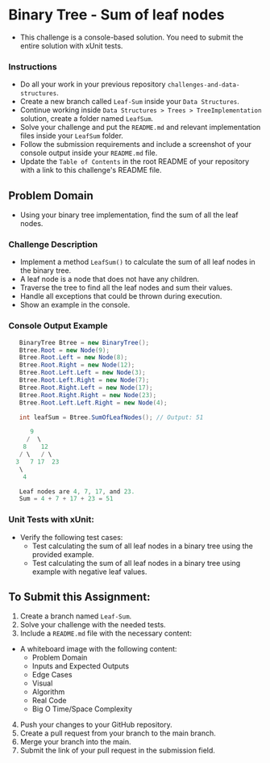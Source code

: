 # Binary Tree - Sum of leaf nodes
- This challenge is a console-based solution. You need to submit the entire solution with xUnit tests.

### Instructions
- Do all your work in your previous repository `challenges-and-data-structures`.
- Create a new branch called `Leaf-Sum` inside your `Data Structures`.
- Continue working inside `Data Structures > Trees > TreeImplementation` solution, create a folder named `LeafSum`.
- Solve your challenge and put the `README.md` and relevant implementation files inside your `LeafSum` folder.
- Follow the submission requirements and include a screenshot of your console output inside your `README.md` file.
- Update the `Table of Contents` in the root README of your repository with a link to this challenge's README file.

## Problem Domain
- Using your binary tree implementation, find the sum of all the leaf nodes.

### Challenge Description
- Implement a method `LeafSum()` to calculate the sum of all leaf nodes in the binary tree.
- A leaf node is a node that does not have any children.
- Traverse the tree to find all the leaf nodes and sum their values.
- Handle all exceptions that could be thrown during execution.
- Show an example in the console.

### Console Output Example
```csharp
   BinaryTree Btree = new BinaryTree();
   Btree.Root = new Node(9);
   Btree.Root.Left = new Node(8);
   Btree.Root.Right = new Node(12);
   Btree.Root.Left.Left = new Node(3);
   Btree.Root.Left.Right = new Node(7);
   Btree.Root.Right.Left = new Node(17);
   Btree.Root.Right.Right = new Node(23);
   Btree.Root.Left.Left.Right = new Node(4);

   int leafSum = Btree.SumOfLeafNodes(); // Output: 51

      9
     /  \
    8    12
   / \   / \
  3   7 17  23
   \
    4

   Leaf nodes are 4, 7, 17, and 23.
   Sum = 4 + 7 + 17 + 23 = 51
```

### Unit Tests with xUnit:
- Verify the following test cases:
  - Test calculating the sum of all leaf nodes in a binary tree using the provided example.
  - Test calculating the sum of all leaf nodes in a binary tree using example with negative leaf values.

## To Submit this Assignment:
1. Create a branch named `Leaf-Sum`.
2. Solve your challenge with the needed tests.
3. Include a `README.md` file with the necessary content:
- A whiteboard image with the following content:
   - Problem Domain
   - Inputs and Expected Outputs
   - Edge Cases
   - Visual
   - Algorithm
   - Real Code
   - Big O Time/Space Complexity
4. Push your changes to your GitHub repository.
5. Create a pull request from your branch to the main branch.
6. Merge your branch into the main.
7. Submit the link of your pull request in the submission field.



